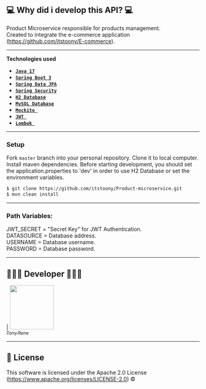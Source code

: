 ## 💻 Why did i develop this API? 💻

Product Microservice responsible for products management. <br>
Created to integrate the e-commerce application (https://github.com/itstoony/E-commerce).

<hr>

**Technologies used**

* [**`Java 17`**](https://www.oracle.com/java/technologies/javase/jdk17-archive-downloads.html)
* [**`Spring Boot 3`**](https://spring.io/projects/spring-boot)
* [**`Spring Data JPA`**](https://docs.oracle.com/javaee/7/api/javax/persistence/package-summary.html)
* [**`Spring Security`**](https://docs.spring.io/spring-security/reference/index.html)
* [**`H2 Database`**](https://www.h2database.com/html/main.html)
* [**`MySQL Database`**](https://dev.mysql.com/doc/)
* [**`Mockito `**](https://site.mockito.org/)
* [**`JWT `**](https://jwt.io/)
* [**`Lombok `**](https://projectlombok.org/)

<hr>

### Setup

Fork `master` branch into your personal repository. Clone it to local computer. Install maven dependencies. Before starting development, you should set the application.properties to 'dev' in order to use H2 Database or set the environment variables. 

```sh
$ git clone https://github.com/itstoony/Product-microservice.git
$ mvn clean install
```
<hr>

### Path Variables:

JWT_SECRET = "Secret Key" for JWT Authentication. <br>
DATASOURCE = Database address. <br>
USERNAME = Database username. <br> 
PASSWORD = Database password. <br>

<hr>

## 👨🏻‍💻 Developer 👨🏻‍💻

| [<img src="https://avatars.githubusercontent.com/u/102700833?v=4" width=115><br><sub>Tony Rene</sub>](https://github.com/itstoony)

<hr>


## 📜 License

This software is licensed under the Apache 2.0 License (https://www.apache.org/licenses/LICENSE-2.0) © 
